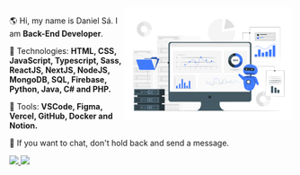 <img src="Data extraction-pana.svg" min-width="300px" max-width="300px" width="300px" align="right" alt="Dashboard"/>

<p align="left"> 
  🌎 Hi, my name is Daniel Sá. I am <strong>Back-End Developer</strong>.
</p>

<p align="left">
  🦄 Technologies: <strong>HTML, CSS, JavaScript, Typescript, Sass, ReactJS, NextJS, NodeJS, MongoDB, SQL, Firebase, Python, Java, C# and PHP.</strong>
</p>

<p align="left">
  💼 Tools: <strong>VSCode, Figma, Vercel, GitHub, Docker and Notion.</strong>
</p>

<p align="left">
  💌 If you want to chat, don't hold back and send a message.
</p>

<p align="left">
  <a href="https://www.linkedin.com/in/danieljvsa/" alt="Linkedin">
    <img src="https://img.shields.io/badge/-Linkedin-1C1C1C?style=for-the-badge&logo=Linkedin&logoColor=00FFFF&link=https://www.linkedin.com/in/danieljvsa/"/>
  </a>
  
  <a href="mailto:danielviana18@gmail.com" alt="Gmail">
    <img src="https://img.shields.io/badge/-GMAIL-1C1C1C?style=for-the-badge&logo=GMAIL&logoColor=00FFFF"/>
  </a>
</p>  

